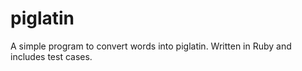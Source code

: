 piglatin
========
A simple program to convert words into piglatin.
Written in Ruby and includes test cases.

